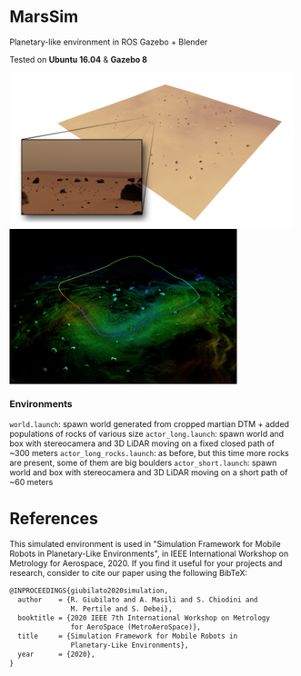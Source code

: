 # MarsSim
Planetary-like environment in ROS Gazebo + Blender

Tested on **Ubuntu 16.04** & **Gazebo 8**

<img src="imgs/intro_pic.png" width="500"/> <img src="imgs/legoloam.png" width="400" /> 

### Environments
```world.launch```: spawn world generated from cropped martian DTM + added populations of rocks of various size
```actor_long.launch```: spawn world and box with stereocamera and 3D LiDAR moving on a fixed closed path of ~300 meters
```actor_long_rocks.launch```: as before, but this time more rocks are present, some of them are big boulders
```actor_short.launch```: spawn world and box with stereocamera and 3D LiDAR moving on a short path of ~60 meters

# References
This simulated environment is used in "Simulation Framework for Mobile Robots in Planetary-Like Environments", in IEEE International Workshop on Metrology for Aerospace, 2020. If you find it useful for your projects and research, consider to cite our paper using the following BibTeX:
```
@INPROCEEDINGS{giubilato2020simulation,
  author    = {R. Giubilato and A. Masili and S. Chiodini and 
               M. Pertile and S. Debei},
  booktitle = {2020 IEEE 7th International Workshop on Metrology 
               for AeroSpace (MetroAeroSpace)}, 
  title     = {Simulation Framework for Mobile Robots in 
               Planetary-Like Environments}, 
  year      = {2020},
}
```
